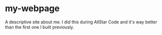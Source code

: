# my-webpage
A descriptive site about me. I did this during AllStar Code and it's way better than the first one I built previously.
